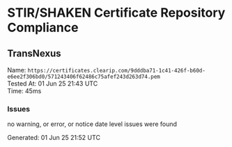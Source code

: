# STIR/SHAKEN Certificate Repository Compliance

## TransNexus

Name: `https://certificates.clearip.com/9dddba71-1c41-426f-b60d-e6ee2f306bd0/571243406f62486c75afef243d263d74.pem`\
Tested At: 01 Jun 25 21:43 UTC\
Time: 45ms

### Issues

no warning, or error, or notice date level issues were found

Generated: 01 Jun 25 21:52 UTC